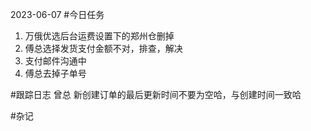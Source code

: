2023-06-07
#今日任务
1. 万俄优选后台运费设置下的郑州仓删掉
2. 傅总选择发货支付金额不对，排查，解决
3. 支付邮件沟通中
4. 傅总去掉子单号




#跟踪日志
曾总  新创建订单的最后更新时间不要为空哈，与创建时间一致哈



#杂记